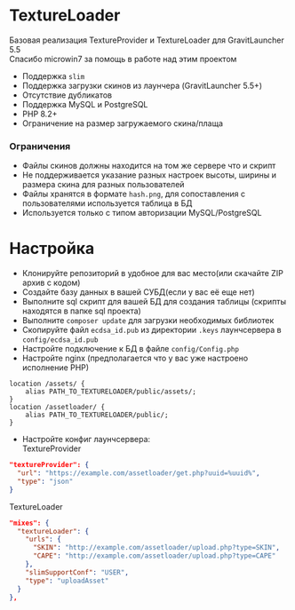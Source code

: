 # TextureLoader

Базовая реализация TextureProvider и TextureLoader для GravitLauncher 5.5  
Спасибо microwin7 за помощь в работе над этим проектом  

- Поддержка `slim`
- Поддержка загрузки скинов из лаунчера (GravitLauncher 5.5+)
- Отсутствие дубликатов
- Поддержка MySQL и PostgreSQL
- PHP 8.2+
- Ограничение на размер загружаемого скина/плаща

### Ограничения

- Файлы скинов должны находится на том же сервере что и скрипт
- Не поддерживается указание разных настроек высоты, ширины и размера скина для разных пользователей
- Файлы хранятся в формате `hash.png`, для сопоставления с пользователями используется таблица в БД
- Используется только с типом авторизации MySQL/PostgreSQL

# Настройка

- Клонируйте репозиторий в удобное для вас место(или скачайте ZIP архив с кодом)
- Создайте базу данных в вашей СУБД(если у вас её еще нет)
- Выполните sql скрипт для вашей БД для создания таблицы (скрипты находятся в папке sql проекта)
- Выполните `composer update` для загрузки необходимых библиотек
- Скопируйте файл `ecdsa_id.pub` из директории `.keys` лаунчсервера в `config/ecdsa_id.pub`
- Настройте подключение к БД в файле `config/Config.php`
- Настройте nginx (предполагается что у вас уже настроено исполнение PHP)
```nginx
location /assets/ {
    alias PATH_TO_TEXTURELOADER/public/assets/;
}
location /assetloader/ {
    alias PATH_TO_TEXTURELOADER/public/;
}
```
- Настройте конфиг лаунчсервера:  
TextureProvider
```json
"textureProvider": {
  "url": "https://example.com/assetloader/get.php?uuid=%uuid%",
  "type": "json"
}
```
TextureLoader
```json
"mixes": {
  "textureLoader": {
    "urls": {
      "SKIN": "http://example.com/assetloader/upload.php?type=SKIN",
      "CAPE": "http://example.com/assetloader/upload.php?type=CAPE"
    },
    "slimSupportConf": "USER",
    "type": "uploadAsset"
  }
},
```
